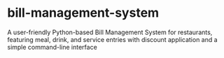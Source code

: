# bill-management-system
A user-friendly Python-based Bill Management System for restaurants, featuring meal, drink, and service entries with discount application and a simple command-line interface

